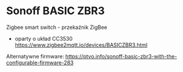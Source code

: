 # Sonoff BASIC ZBR3
Zigbee smart switch - przekaźnik ZigBee
* oparty o układ CC3530
https://www.zigbee2mqtt.io/devices/BASICZBR3.html

Alternatywne firmware: https://ptvo.info/sonoff-basic-zbr3-with-the-configurable-firmware-283